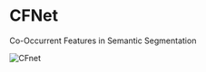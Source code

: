 # CFNet
Co-Occurrent Features in Semantic Segmentation

![CFnet](https://user-images.githubusercontent.com/55435653/179143849-50dc8800-1087-4a8f-9212-fe89f0cab37b.png)

